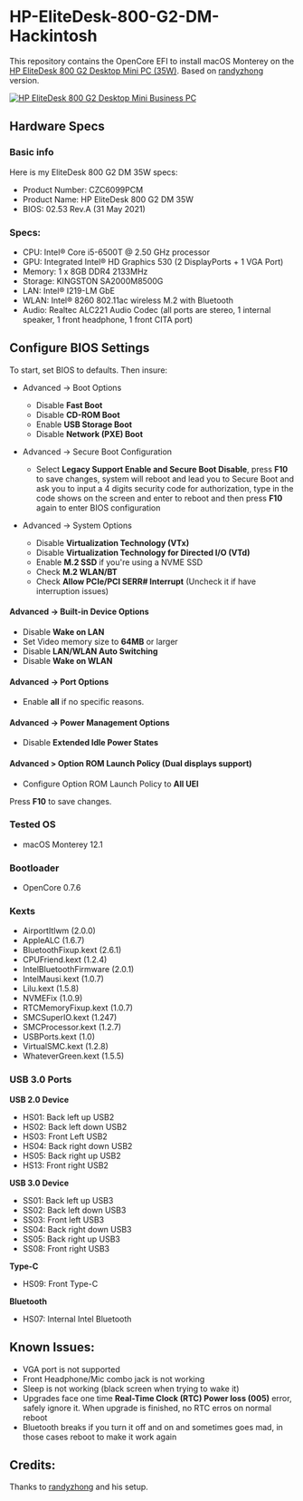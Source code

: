 # HP-EliteDesk-800-G2-DM-Hackintosh
This repository contains the OpenCore EFI to install macOS Monterey on the [HP EliteDesk 800 G2 Desktop Mini PC (35W)](https://support.hp.com/us-en/product/hp-elitedesk-800-35w-g2-desktop-mini-pc/7633266/product-info).
Based on [randyzhong](https://github.com/randyzhong/HP-EliteDesk-800-G2-DM-Hackintosh) version.

[![HP EliteDesk 800 G2 Desktop Mini Business PC](https://ssl-product-images.www8-hp.com/digmedialib/prodimg/lowres/c04876268.png)](https://support.hp.com/us-en/product/hp-elitedesk-800-35w-g2-desktop-mini-pc/7633266/product-info)

## Hardware Specs
### Basic info
Here is my EliteDesk 800 G2 DM 35W specs:
- Product Number: CZC6099PCM
- Product Name: HP EliteDesk 800 G2 DM 35W
- BIOS: 02.53 Rev.A (31 May 2021)

### Specs:
- CPU: Intel® Core i5-6500T @ 2.50 GHz processor
- GPU: Integrated Intel® HD Graphics 530 (2 DisplayPorts + 1 VGA Port)
- Memory: 1 x 8GB DDR4 2133MHz
- Storage: KINGSTON SA2000M8500G
- LAN: Intel® I219-LM GbE
- WLAN: Intel® 8260 802.11ac wireless M.2 with Bluetooth
- Audio: Realtec ALC221 Audio Codec (all ports are stereo, 1 internal speaker, 1 front headphone, 1 front CITA port)

## Configure BIOS Settings
To start, set BIOS to defaults.
Then insure:
- Advanced -> Boot Options
  - Disable **Fast Boot**
  - Disable **CD-ROM Boot**
  - Enable **USB Storage Boot**
  - Disable **Network (PXE) Boot**
  
- Advanced -> Secure Boot Configuration
  - Select **Legacy Support Enable and Secure Boot Disable**, press **F10** to save changes, system will reboot and lead you to Secure Boot and ask you to input a 4 digits security code for authorization, type in the code shows on the screen and enter to reboot and then press **F10** again to enter BIOS configuration

- Advanced -> System Options
  - Disable **Virtualization Technology (VTx)**
  - Disable **Virtualization Technology for Directed I/O (VTd)**
  - Enable **M.2 SSD** if you're using a NVME SSD
  - Check **M.2 WLAN/BT**
  - Check **Allow PCIe/PCI SERR# Interrupt** (Uncheck it if have interruption issues)

#### Advanced -> Built-in Device Options
- Disable **Wake on LAN**
- Set Video memory size to **64MB** or larger
- Disable **LAN/WLAN Auto Switching**
- Disable **Wake on WLAN**

#### Advanced -> Port Options
- Enable **all** if no specific reasons.

#### Advanced -> Power Management Options
- Disable **Extended Idle Power States**

#### Advanced > Option ROM Launch Policy (Dual displays support)
- Configure Option ROM Launch Policy to **All UEI**


Press **F10** to save changes.

### Tested OS
- macOS Monterey 12.1

### Bootloader
- OpenCore 0.7.6

### Kexts
- AirportItlwm (2.0.0)
- AppleALC (1.6.7)
- BluetoothFixup.kext (2.6.1)
- CPUFriend.kext (1.2.4)
- IntelBluetoothFirmware (2.0.1)
- IntelMausi.kext (1.0.7)
- Lilu.kext (1.5.8)
- NVMEFix (1.0.9)
- RTCMemoryFixup.kext (1.0.7)
- SMCSuperIO.kext (1.247)
- SMCProcessor.kext (1.2.7)
- USBPorts.kext (1.0)
- VirtualSMC.kext (1.2.8)
- WhateverGreen.kext (1.5.5)

### USB 3.0 Ports
**USB 2.0 Device**
- HS01: Back left up USB2
- HS02: Back left down USB2
- HS03: Front Left USB2
- HS04: Back right down USB2
- HS05: Back right up USB2
- HS13: Front right USB2

**USB 3.0 Device**
- SS01: Back left up USB3
- SS02: Back left down USB3
- SS03: Front left USB3
- SS04: Back right down USB3
- SS05: Back right up USB3
- SS08: Front right USB3

**Type-C**
- HS09: Front Type-C

**Bluetooth**
- HS07: Internal Intel Bluetooth

## Known Issues:
- VGA port is not supported
- Front Headphone/Mic combo jack is not working
- Sleep is not working (black screen when trying to wake it)
- Upgrades face one time **Real-Time Clock (RTC) Power loss (005)** error, safely ignore it. When upgrade is finished, no RTC erros on normal reboot
- Bluetooth breaks if you turn it off and on and sometimes goes mad, in those cases reboot to make it work again

## Credits:
Thanks to [randyzhong](https://github.com/randyzhong/HP-EliteDesk-800-G2-DM-Hackintosh) and his setup.
